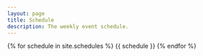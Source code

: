 ```yaml
---
layout: page
title: Schedule
description: The weekly event schedule.
---
```


{% for schedule in site.schedules %}
{{ schedule }}
{% endfor %}
